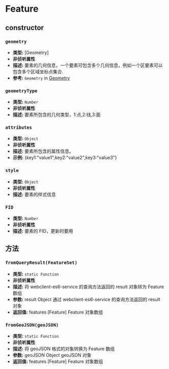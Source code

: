 # Feature

## constructor

### `geometry`

- **类型:** [Geometry]
- **非侦听属性**
- **描述:** 要素的几何信息，一个要素可包含多个几何信息，例如一个区要素可以包含多个区域坐标点集合.
- **参考:** `Geometry` in [Geometry](/zh/api/Util/geomtry/Geometry.md)

### `geometryType`

- **类型:** `Number`
- **非侦听属性**
- **描述:** 要素所包含的几何类型，1:点,2:线,3:面

### `attributes`

- **类型:** `Object`
- **非侦听属性**
- **描述:** 要素所包含的属性信息。
- **示例:** {key1:"value1",key2:"value2",key3:"value3"}

### `style`

- **类型:** `Object`
- **非侦听属性**
- **描述:** 要素的样式信息

### `FID`

- **类型:** `Number`
- **非侦听属性**
- **描述:** 要素的 FID，更新时要用

## 方法

### `fromQueryResult(FeatureSet)`

- **类型:** `static Function`
- **非侦听属性**
- **描述:** 将 webclient-es6-service 的查询方法返回的 result 对象转为 Feature 数组
- **参数:** result Object 通过 webclient-es6-service 的查询方法返回的 result 对象
- **返回值:** features [Feature] Feature 对象数组

### `fromGeoJSON(geoJSON)`

- **类型:** `static Function`
- **非侦听属性**
- **描述:** 将 geoJSON 格式的对象转换为 Feature 数组
- **参数:** geoJSON Object geoJSON 对象
- **返回值:** features [Feature] Feature 对象数组
